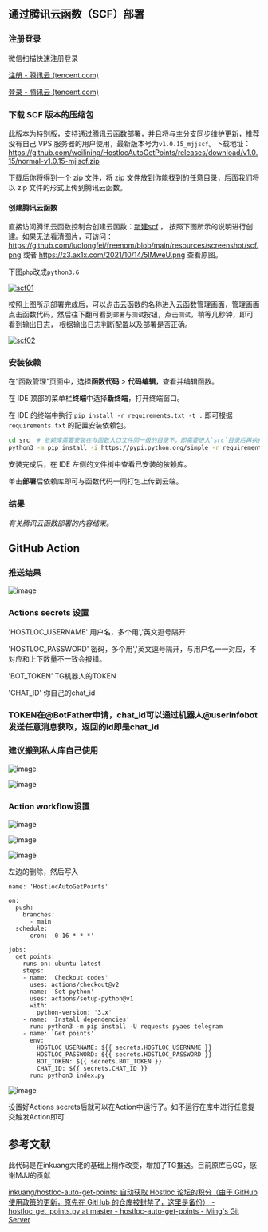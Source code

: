 ## 通过腾讯云函数（SCF）部署

### 注册登录

微信扫描快速注册登录

[注册 - 腾讯云 (tencent.com)](https://cloud.tencent.com/register)

[登录 - 腾讯云 (tencent.com)](https://cloud.tencent.com/login)

### 下载 SCF 版本的压缩包

此版本为特别版，支持通过腾讯云函数部署，并且将与主分支同步维护更新，推荐没有自己 VPS 服务器的用户使用，最新版本号为`v1.0.15_mjjscf`。下载地址： https://github.com/weilining/HostlocAutoGetPoints/releases/download/v1.0.15/normal-v1.0.15-mjjscf.zip

下载后你将得到一个 zip 文件，将 zip 文件放到你能找到的任意目录，后面我们将以 zip 文件的形式上传到腾讯云函数。

#### 创建腾讯云函数

直接访问腾讯云函数控制台创建云函数：[新建scf](https://console.cloud.tencent.com/scf/list-create) ， 按照下图所示的说明进行创建。如果无法看清图片，可访问： https://github.com/luolongfei/freenom/blob/main/resources/screenshot/scf.png 或者 https://z3.ax1x.com/2021/10/14/5lMweU.png 查看原图。

下图`php`改成`python3.6`

[![scf01](https://camo.githubusercontent.com/3d69e3543159f7113e01343bd78b09829f92bfc51458be894136a97a40f82bc6/68747470733a2f2f7a332e617831782e636f6d2f323032312f31302f31342f356c4d7765552e706e67)](https://z3.ax1x.com/2021/10/14/5lMweU.png)

按照上图所示部署完成后，可以点击云函数的名称进入云函数管理画面，管理画面点击函数代码，然后往下翻可看到`部署`与`测试`按钮，点击`测试`，稍等几秒钟，即可看到输出日志， 根据输出日志判断配置以及部署是否正确。

[![scf02](https://camo.githubusercontent.com/5430efa8d5a6b8b3f7151738b7345e3763eac5b916153e4690f863b317b8ccb4/68747470733a2f2f7a332e617831782e636f6d2f323032312f31302f31342f356c336f48662e706e67)](https://z3.ax1x.com/2021/10/14/5l3oHf.png)

### 安装依赖

在“函数管理”页面中，选择**函数代码** > **代码编辑**，查看并编辑函数。

在 IDE 顶部的菜单栏**终端**中选择**新终端**，打开终端窗口。

在 IDE 的终端中执行 `pip install -r requirements.txt -t .` 即可根据 `requirements.txt` 的配置安装依赖包。

```bash
cd src  # 依赖库需要安装在与函数入口文件同一级的目录下，即需要进入`src`目录后再执行依赖安装操作。
python3 -m pip install -i https://pypi.python.org/simple -r requirements.txt -t .
```

安装完成后，在 IDE 左侧的文件树中查看已安装的依赖库。

单击**部署**后依赖库即可与函数代码一同打包上传到云端。

### 结果

*有关腾讯云函数部署的内容结束。*

## GitHub Action

### 推送结果

![image](https://user-images.githubusercontent.com/64535826/118832486-3c1c8d80-b8f3-11eb-9d42-77bbd3b56e90.png)



### Actions secrets 设置
'HOSTLOC_USERNAME'  用户名，多个用','英文逗号隔开

'HOSTLOC_PASSWORD'  密码，多个用','英文逗号隔开，与用户名一一对应，不对应和上下数量不一致会报错。

'BOT_TOKEN'  TG机器人的TOKEN

'CHAT_ID'  你自己的chat_id

### TOKEN在@BotFather申请，chat_id可以通过机器人@userinfobot发送任意消息获取，返回的id即是chat_id

### 建议搬到私人库自己使用

![image](https://user-images.githubusercontent.com/64535826/118836731-b8fd3680-b8f6-11eb-8601-101e10c0533c.png)

![image](https://user-images.githubusercontent.com/64535826/118837247-3628ab80-b8f7-11eb-97c8-d6cf4bc84926.png)



### Action workflow设置
![image](https://user-images.githubusercontent.com/64535826/118829855-13939400-b8f1-11eb-8c95-44745e1242f5.png)

![image](https://user-images.githubusercontent.com/64535826/118829933-25753700-b8f1-11eb-9846-d0b983936763.png)

![image](https://user-images.githubusercontent.com/64535826/118830246-5eada700-b8f1-11eb-86b5-ca3c8547863f.png)

左边的删除，然后写入

    name: 'HostlocAutoGetPoints'
    
    on:
      push:
        branches: 
          - main
      schedule:
        - cron: '0 16 * * *'
    
    jobs:
      get_points:
        runs-on: ubuntu-latest
        steps:
        - name: 'Checkout codes'
          uses: actions/checkout@v2
        - name: 'Set python'
          uses: actions/setup-python@v1
          with:
            python-version: '3.x'
        - name: 'Install dependencies'
          run: python3 -m pip install -U requests pyaes telegram
        - name: 'Get points'
          env:
            HOSTLOC_USERNAME: ${{ secrets.HOSTLOC_USERNAME }}
            HOSTLOC_PASSWORD: ${{ secrets.HOSTLOC_PASSWORD }}
            BOT_TOKEN: ${{ secrets.BOT_TOKEN }}
            CHAT_ID: ${{ secrets.CHAT_ID }}
          run: python3 index.py

![image](https://user-images.githubusercontent.com/64535826/118830589-a7656000-b8f1-11eb-9c2f-e1287a41ab11.png)

设置好Actions secrets后就可以在Action中运行了。如不运行在库中进行任意提交触发Action即可

## 参考文献

此代码是在inkuang大佬的基础上稍作改变，增加了TG推送。目前原库已GG，感谢MJJ的贡献

[inkuang/hostloc-auto-get-points: 自动获取 Hostloc 论坛的积分（由于 GitHub 使用政策的更新，原先在 GitHub 的仓库被封禁了，这里是备份） - hostloc_get_points.py at master - hostloc-auto-get-points - Ming's Git Server](https://git.inkuang.com/inkuang/hostloc-auto-get-points/src/branch/master/hostloc_get_points.py)

### 
